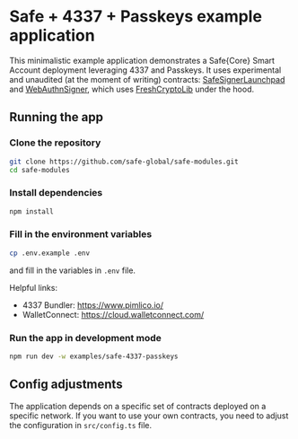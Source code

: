 # Safe + 4337 + Passkeys example application

This minimalistic example application demonstrates a Safe{Core} Smart Account deployment leveraging 4337 and Passkeys. It uses experimental and unaudited (at the moment of writing) contracts: [SafeSignerLaunchpad](https://github.com/safe-global/safe-modules/blob/959b0d3b420ce6d7d15811363e4b8fcc4640ae32/modules/4337/contracts/experimental/SafeSignerLaunchpad.sol) and [WebAuthnSigner](https://github.com/safe-global/safe-modules/blob/main/modules/4337/contracts/experimental/WebAuthnSigner.sol), which uses [FreshCryptoLib](https://github.com/rdubois-crypto/FreshCryptoLib/) under the hood.

## Running the app

### Clone the repository

```bash
git clone https://github.com/safe-global/safe-modules.git
cd safe-modules
```

### Install dependencies

```bash
npm install
```

### Fill in the environment variables

```bash
cp .env.example .env
```

and fill in the variables in `.env` file.

Helpful links:

- 4337 Bundler: https://www.pimlico.io/
- WalletConnect: https://cloud.walletconnect.com/

### Run the app in development mode

```bash
npm run dev -w examples/safe-4337-passkeys
```

## Config adjustments

The application depends on a specific set of contracts deployed on a specific network. If you want to use your own contracts, you need to adjust the configuration in `src/config.ts` file.
